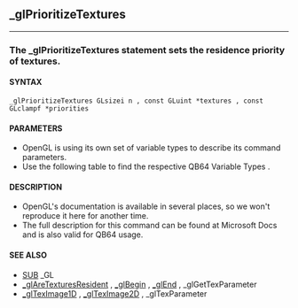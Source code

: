 ## _glPrioritizeTextures
---

### The _glPrioritizeTextures statement sets the residence priority of textures.

#### SYNTAX

`_glPrioritizeTextures GLsizei n , const GLuint *textures , const GLclampf *priorities`

#### PARAMETERS
* OpenGL is using its own set of variable types to describe its command parameters.
* Use the following table to find the respective QB64 Variable Types .


#### DESCRIPTION
* OpenGL's documentation is available in several places, so we won't reproduce it here for another time.
* The full description for this command can be found at Microsoft Docs and is also valid for QB64 usage.


#### SEE ALSO
* [SUB](./SUB.md) _GL
* [_glAreTexturesResident](./_glAreTexturesResident.md) , [_glBegin](./_glBegin.md) , [_glEnd](./_glEnd.md) , _glGetTexParameter
* [_glTexImage1D](./_glTexImage1D.md) , [_glTexImage2D](./_glTexImage2D.md) , _glTexParameter
